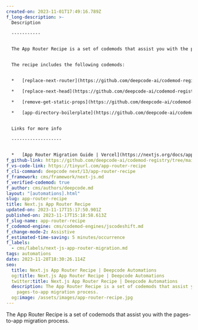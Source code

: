 ```yaml
---
created-on: 2023-11-01T17:49:16.789Z
f_long-description: >-
  Description

  -----------


  The App Router Recipe is a set of codemods that assist you with the pages-to-app migration process.


  The recipe includes the following codemods:


  *   [replace-next-router](https://github.com/deepcode-ai/codemod-registry/tree/main/next/13/replace-next-router)

  *   [replace-next-head](https://github.com/deepcode-ai/codemod-registry/tree/main/next/13/replace-next-head)

  *   [remove-get-static-props](https://github.com/deepcode-ai/codemod-registry/tree/main/next/13/remove-get-static-props)

  *   [app-directory-boilerplate](https://github.com/deepcode-ai/codemod-registry/tree/main/next/13/app-directory-boilerplate)


  Links for more info

  -------------------


  *   [App Router Migration Guide | Vercel](https://nextjs.org/docs/app/building-your-application/upgrading/app-router-migration)
f_github-link: https://github.com/deepcode-ai/codemod-registry/tree/main/next/13/app-router-recipe
f_vs-code-link: https://tinyurl.com/app-router-recipe
f_cli-command: deepcode next/13/app-router-recipe
f_framework: cms/framework/next-js.md
f_verified-codemod: true
f_author: cms/authors/deepcode.md
layout: "[automations].html"
slug: app-router-recipe
title: Next.js App Router Recipe
updated-on: 2023-11-17T15:17:50.901Z
published-on: 2023-11-17T15:18:58.613Z
f_slug-name: app-router-recipe
f_codemod-engine: cms/codemod-engines/jscodeshift.md
f_change-mode-2: Assistive
f_estimated-time-saving: 5 minutes/occurrence
f_labels:
  - cms/labels/next-js-app-router-migration.md
tags: automations
date: 2023-11-28T18:30:26.114Z
seo:
  title: Next.js App Router Recipe | Deepcode Automations
  og:title: Next.js App Router Recipe | Deepcode Automations
  twitter:title: Next.js App Router Recipe | Deepcode Automations
  description: The App Router Recipe is a set of codemods that assist you with the
    pages-to-app migration process.
  og:image: /assets/images/app-router-recipe.jpg
---
```


The App Router Recipe is a set of codemods that assist you with the pages-to-app migration process.
